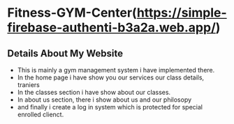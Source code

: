 # Fitness-GYM-Center(https://simple-firebase-authenti-b3a2a.web.app/)

## Details About My Website
- This is mainly a gym management system i have implemented there.
- In the home page i have show you our services our class details, traniers
- In the classes section i have show about our classes.
- In about us section, there i show about us and our philosopy
- and finally i create a log in system which is protected for special enrolled clienct.
